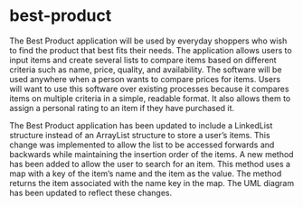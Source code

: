 # best-product
The Best Product application will be used by everyday shoppers who wish to find the product that best fits their needs. 
The application allows users to input items and create several lists to compare items based on different criteria such as name, price, quality, and availability. 
The software will be used anywhere when a person wants to compare prices for items. 
Users will want to use this software over existing processes because it compares items on multiple criteria in a simple, readable format. 
It also allows them to assign a personal rating to an item if they have purchased it.

The Best Product application has been updated to include a LinkedList structure instead of an ArrayList structure to store a user’s items. This change was implemented to allow the list to be accessed forwards and backwards while maintaining the insertion order of the items. A new method has been added to allow the user to search for an item. This method uses a map with a key of the item’s name and the item as the value. The method returns the item associated with the name key in the map. The UML diagram has been updated to reflect these changes.
